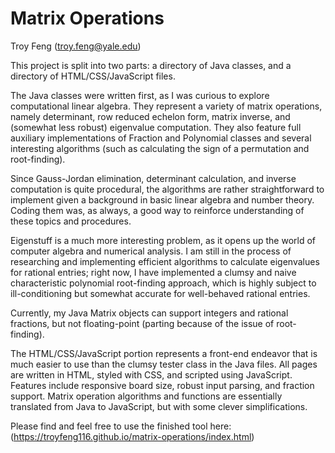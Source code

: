 Matrix Operations
=================
Troy Feng ([troy.feng@yale.edu](mailto:troy.feng@yale.edu))

This project is split into two parts: a directory of Java classes, and a directory of HTML/CSS/JavaScript files.

The Java classes were written first, as I was curious to explore computational linear algebra. They represent a variety of matrix operations, namely determinant, row reduced echelon form, matrix inverse, and (somewhat less robust) eigenvalue computation. They also feature full auxiliary implementations of Fraction and Polynomial classes and several interesting algorithms (such as calculating the sign of a permutation and root-finding).

Since Gauss-Jordan elimination, determinant calculation, and inverse computation is quite procedural, the algorithms are rather straightforward to implement given a background in basic linear algebra and number theory. Coding them was, as always, a good way to reinforce understanding of these topics and procedures.

Eigenstuff is a much more interesting problem, as it opens up the world of computer algebra and numerical analysis. I am still in the process of researching and implementing efficient algorithms to calculate eigenvalues for rational entries; right now, I have implemented a clumsy and naive characteristic polynomial root-finding approach, which is highly subject to ill-conditioning but somewhat accurate for well-behaved rational entries.

Currently, my Java Matrix objects can support integers and rational fractions, but not floating-point (parting because of the issue of root-finding).

The HTML/CSS/JavaScript portion represents a front-end endeavor that is much easier to use than the clumsy tester class in the Java files. All pages are written in HTML, styled with CSS, and scripted using JavaScript. Features include responsive board size, robust input parsing, and fraction support. Matrix operation algorithms and functions are essentially translated from Java to JavaScript, but with some clever simplifications. 

Please find and feel free to use the finished tool here: (https://troyfeng116.github.io/matrix-operations/index.html)